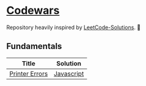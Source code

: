 # [Codewars](https://www.codewars.com/)

Repository heavily inspired by [LeetCode-Solutions](https://github.com/kamyu104/LeetCode-Solutions). 💪

## Fundamentals

| Title                                                                    | Solution                                       |
| ------------------------------------------------------------------------ | ---------------------------------------------- |
| [Printer Errors](https://www.codewars.com/kata/56541980fa08ab47a0000040) | [Javascript](./Fundamentals/printer-errors.js) |
